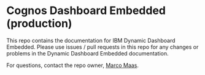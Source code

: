 # Cognos Dashboard Embedded (production)

This repo contains the documentation for IBM Dynamic Dashboard Embedded. Please use issues / pull requests in this repo for any changes or problems in the Dynamic Dashboard Embedded documentation.

For questions, contact the repo owner, [Marco Maas](https://github.ibm.com/marco-maas).
